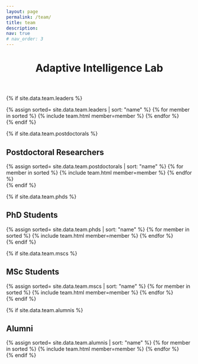 ```yaml
---
layout: page
permalink: /team/
title: team
description: 
nav: true
# nav_order: 3
---
```

<header class="post-header">
    <h1 class="post-title">Adaptive Intelligence Lab </h1>
</header>

{% if site.data.team.leaders %}
    <div class="projects column">
        {% assign sorted= site.data.team.leaders | sort: "name" %}
        {% for member in sorted %}
            {% include team.html member=member %}
        {% endfor %}
    </div>
{% endif %}


{% if site.data.team.postdoctorals %}
    <h2 id="postdoctoral-researchers">Postdoctoral Researchers</h2>
    <div class="projects column">
        {% assign sorted= site.data.team.postdoctorals | sort: "name" %}
        {% for member in sorted %}
            {% include team.html member=member %}
        {% endfor %}
    </div>
{% endif %}


{% if site.data.team.phds %}
    <h2 id="phd-students">PhD Students</h2>
    <div class="projects column">
        {% assign sorted= site.data.team.phds | sort: "name" %}
        {% for member in sorted %}
            {% include team.html member=member %}
        {% endfor %}
    </div>
{% endif %}


{% if site.data.team.mscs %}
    <h2 id="msc-students">MSc Students</h2>
    <div class="projects column">
        {% assign sorted= site.data.team.mscs | sort: "name" %}
        {% for member in sorted %}
            {% include team.html member=member %}
        {% endfor %}
    </div>
{% endif %}


{% if site.data.team.alumnis %}
    <h2 id="alumni">Alumni</h2>
    <div class="projects column">
        {% assign sorted= site.data.team.alumnis | sort: "name" %}
        {% for member in sorted %}
            {% include team.html member=member %}
        {% endfor %}
    </div>
{% endif %}